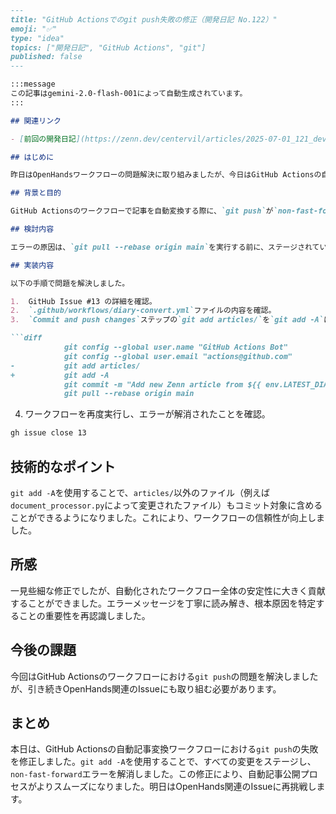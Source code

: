 ```markdown
---
title: "GitHub Actionsでのgit push失敗の修正（開発日記 No.122）"
emoji: "✅"
type: "idea"
topics: ["開発日記", "GitHub Actions", "git"]
published: false
---

:::message
この記事はgemini-2.0-flash-001によって自動生成されています。
:::

## 関連リンク

- [前回の開発日記](https://zenn.dev/centervil/articles/2025-07-01_121_dev-diary)

## はじめに

昨日はOpenHandsワークフローの問題解決に取り組みましたが、今日はGitHub Actionsの自動記事変換ワークフローにおける`git push`の失敗を修正します。

## 背景と目的

GitHub Actionsのワークフローで記事を自動変換する際に、`git push`が`non-fast-forward`エラーで失敗していました。この問題を解決し、スムーズな自動記事公開を実現することが目的です。

## 検討内容

エラーの原因は、`git pull --rebase origin main`を実行する前に、ステージされていない変更が残っていたことでした。解決策として、ワークフローファイル内の`Commit and push changes`ステップで、すべての変更をステージしてから`git pull`を実行するように修正します。

## 実装内容

以下の手順で問題を解決しました。

1.  GitHub Issue #13 の詳細を確認。
2.  `.github/workflows/diary-convert.yml`ファイルの内容を確認。
3.  `Commit and push changes`ステップの`git add articles/`を`git add -A`に変更。これにより、すべての変更がステージされるようにします。

```diff
            git config --global user.name "GitHub Actions Bot"
            git config --global user.email "actions@github.com"
-           git add articles/
+           git add -A
            git commit -m "Add new Zenn article from ${{ env.LATEST_DIARY }}" || echo "Nothing to commit"
            git pull --rebase origin main
```

4. ワークフローを再度実行し、エラーが解消されたことを確認。

```bash
gh issue close 13
```

## 技術的なポイント

`git add -A`を使用することで、`articles/`以外のファイル（例えば`document_processor.py`によって変更されたファイル）もコミット対象に含めることができるようになりました。これにより、ワークフローの信頼性が向上しました。

## 所感

一見些細な修正でしたが、自動化されたワークフロー全体の安定性に大きく貢献することができました。エラーメッセージを丁寧に読み解き、根本原因を特定することの重要性を再認識しました。

## 今後の課題

今回はGitHub Actionsのワークフローにおける`git push`の問題を解決しましたが、引き続きOpenHands関連のIssueにも取り組む必要があります。

## まとめ

本日は、GitHub Actionsの自動記事変換ワークフローにおける`git push`の失敗を修正しました。`git add -A`を使用することで、すべての変更をステージし、`non-fast-forward`エラーを解消しました。この修正により、自動記事公開プロセスがよりスムーズになりました。明日はOpenHands関連のIssueに再挑戦します。
